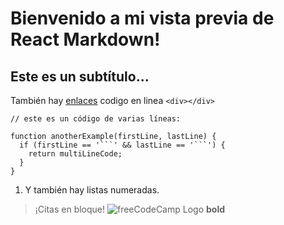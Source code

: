 # Bienvenido a mi vista previa de React Markdown!
## Este es un subtítulo...
También hay [enlaces](https://www.freecodecamp.org)
codigo en linea `<div></div>`
```
// este es un código de varias líneas:

function anotherExample(firstLine, lastLine) {
  if (firstLine == '```' && lastLine == '```') {
    return multiLineCode;
  }
}
```
1. Y también hay listas numeradas.
> ¡Citas en bloque!
![freeCodeCamp Logo](https://cdn.freecodecamp.org/testable-projects-fcc/images/fcc_secondary.svg)
**bold**
